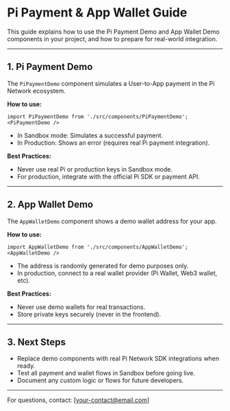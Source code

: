 # Pi Payment & App Wallet Guide

This guide explains how to use the Pi Payment Demo and App Wallet Demo components in your project, and how to prepare for real-world integration.

---

## 1. Pi Payment Demo

The `PiPaymentDemo` component simulates a User-to-App payment in the Pi Network ecosystem.

**How to use:**
```tsx
import PiPaymentDemo from './src/components/PiPaymentDemo';
<PiPaymentDemo />
```
- In Sandbox mode: Simulates a successful payment.
- In Production: Shows an error (requires real Pi payment integration).

**Best Practices:**
- Never use real Pi or production keys in Sandbox mode.
- For production, integrate with the official Pi SDK or payment API.

---

## 2. App Wallet Demo

The `AppWalletDemo` component shows a demo wallet address for your app.

**How to use:**
```tsx
import AppWalletDemo from './src/components/AppWalletDemo';
<AppWalletDemo />
```
- The address is randomly generated for demo purposes only.
- In production, connect to a real wallet provider (Pi Wallet, Web3 wallet, etc).

**Best Practices:**
- Never use demo wallets for real transactions.
- Store private keys securely (never in the frontend).

---

## 3. Next Steps
- Replace demo components with real Pi Network SDK integrations when ready.
- Test all payment and wallet flows in Sandbox before going live.
- Document any custom logic or flows for future developers.

---

For questions, contact: [your-contact@email.com]
